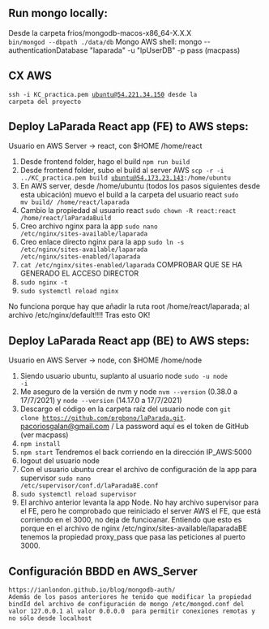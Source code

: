## Run mongo locally:

Desde la carpeta frios/mongodb-macos-x86_64-X.X.X <br/>
<code>bin/mongod --dbpath ./data/db</code>
Mongo AWS shell:
mongo --authenticationDatabase "laparada" -u "lpUserDB" -p pass (macpass)

## CX AWS

<code>ssh -i KC_practica.pem ubuntu@54.221.34.150 desde la carpeta del proyecto</code>

## Deploy LaParada React app (FE) to AWS steps:

Usuario en AWS Server -> react, con $HOME /home/react

1. Desde frontend folder, hago el build <code>npm run build</code>
2. Desde frontend folder, subo el build al server AWS <code>scp -r -i ../KC_practica.pem build ubuntu@54.173.23.143:/home/ubuntu</code>
3. En AWS server, desde /home/ubuntu (todos los pasos siguientes desde esta ubicación) muevo el build a la carpeta del usuario react <code>sudo mv build/ /home/react/laparada</code>
4. Cambio la propiedad al usuario react <code>sudo chown -R react:react /home/react/laParadaBuild</code>
5. Creo archivo nginx para la app <code>sudo nano /etc/nginx/sites-available/laparada</code>
6. Creo enlace directo nginx para la app <code>sudo ln -s /etc/nginx/sites-available/laparada /etc/nginx/sites-enabled/laparada</code>
7. <code>cat /etc/nginx/sites-enabled/laparada</code> COMPROBAR QUE SE HA GENERADO EL ACCESO DIRECTOR
8. <code>sudo nginx -t</code>
9. <code>sudo systemctl reload nginx</code>

No funciona porque hay que añadir la ruta root /home/react/laparada; al archivo /etc/nginx/default!!!! Tras esto OK!

## Deploy LaParada React app (BE) to AWS steps:

Usuario en AWS Server -> node, con $HOME /home/node

1. Siendo usuario ubuntu, suplanto al usuario node <code>sudo -u node -i</code>
2. Me aseguro de la versión de nvm y node <code>nvm --version</code> (0.38.0 a 17/7/2021) y <code>node --version</code> (14.17.0 a 17/7/2021)
3. Descargo el código en la carpeta raíz del usuario node con <code>git clone https://github.com/prgbono/laParada.git</code>. pacoriosgalan@gmail.com / La password aquí es el token de GitHub (ver macpass)
4. <code>npm install</code>
5. <code>npm start</code> Tendremos el back corriendo en la dirección IP_AWS:5000
6. logout del usuario node
7. Con el usuario ubuntu crear el archivo de configuración de la app para supervisor <code>sudo nano /etc/supervisor/conf.d/laParadaBE.conf</code>
8. <code>sudo systemctl reload supervisor</code>
9. El archivo anterior levanta la app Node. No hay archivo supervisor para el FE, pero he comprobado que reiniciado el server AWS el FE, que está corriendo en el 3000, no deja de funcioanar. Entiendo que esto es porque en el archivo de nginx /etc/nginx/sites-available/laparadaBE tenemos la propiedad proxy_pass que pasa las peticiones al puerto 3000.

## Configuración BBDD en AWS_Server

    https://ianlondon.github.io/blog/mongodb-auth/
    Además de los pasos anteriores he tenido que modificar la propiedad bindId del archivo de configuración de mongo /etc/mongod.conf del valor 127.0.0.1 al valor 0.0.0.0  para permitir conexiones remotas y no sólo desde localhost
